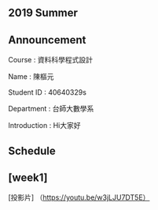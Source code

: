 2019 Summer
----
Announcement
----
Course : 資料科學程式設計

Name : 陳樞元

Student ID : 40640329s

Department : 台師大數學系

Introduction : Hi大家好


Schedule
----
[week1]
----
[投影片]
（https://youtu.be/w3jLJU7DT5E）

